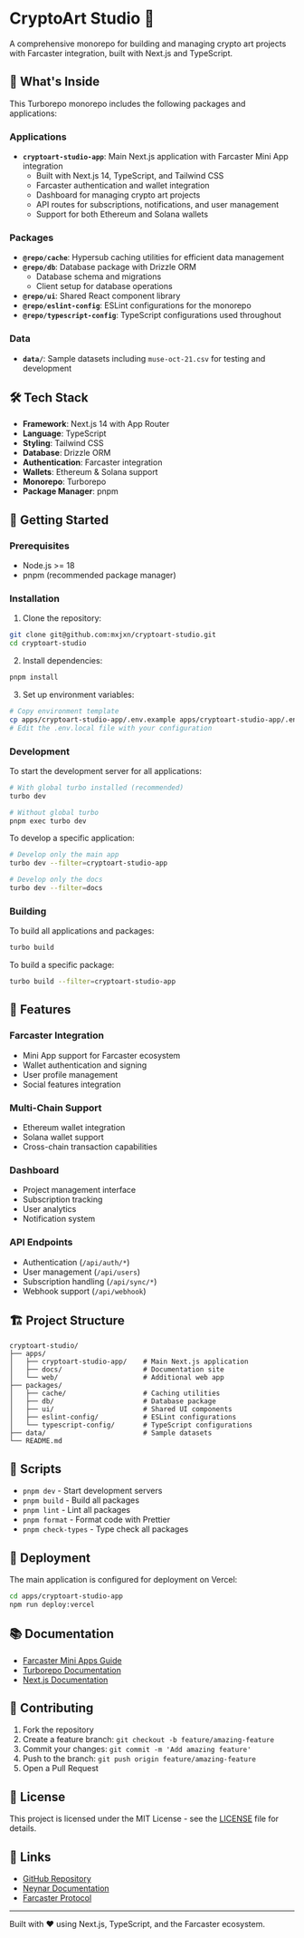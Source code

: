 # CryptoArt Studio 🎨

A comprehensive monorepo for building and managing crypto art projects with Farcaster integration, built with Next.js and TypeScript.

## 🚀 What's Inside

This Turborepo monorepo includes the following packages and applications:

### Applications

- **`cryptoart-studio-app`**: Main Next.js application with Farcaster Mini App integration
  - Built with Next.js 14, TypeScript, and Tailwind CSS
  - Farcaster authentication and wallet integration
  - Dashboard for managing crypto art projects
  - API routes for subscriptions, notifications, and user management
  - Support for both Ethereum and Solana wallets

### Packages

- **`@repo/cache`**: Hypersub caching utilities for efficient data management
- **`@repo/db`**: Database package with Drizzle ORM
  - Database schema and migrations
  - Client setup for database operations
- **`@repo/ui`**: Shared React component library
- **`@repo/eslint-config`**: ESLint configurations for the monorepo
- **`@repo/typescript-config`**: TypeScript configurations used throughout

### Data

- **`data/`**: Sample datasets including `muse-oct-21.csv` for testing and development

## 🛠️ Tech Stack

- **Framework**: Next.js 14 with App Router
- **Language**: TypeScript
- **Styling**: Tailwind CSS
- **Database**: Drizzle ORM
- **Authentication**: Farcaster integration
- **Wallets**: Ethereum & Solana support
- **Monorepo**: Turborepo
- **Package Manager**: pnpm

## 🚀 Getting Started

### Prerequisites

- Node.js >= 18
- pnpm (recommended package manager)

### Installation

1. Clone the repository:
```bash
git clone git@github.com:mxjxn/cryptoart-studio.git
cd cryptoart-studio
```

2. Install dependencies:
```bash
pnpm install
```

3. Set up environment variables:
```bash
# Copy environment template
cp apps/cryptoart-studio-app/.env.example apps/cryptoart-studio-app/.env.local
# Edit the .env.local file with your configuration
```

### Development

To start the development server for all applications:

```bash
# With global turbo installed (recommended)
turbo dev

# Without global turbo
pnpm exec turbo dev
```

To develop a specific application:

```bash
# Develop only the main app
turbo dev --filter=cryptoart-studio-app

# Develop only the docs
turbo dev --filter=docs
```

### Building

To build all applications and packages:

```bash
turbo build
```

To build a specific package:

```bash
turbo build --filter=cryptoart-studio-app
```

## 📱 Features

### Farcaster Integration
- Mini App support for Farcaster ecosystem
- Wallet authentication and signing
- User profile management
- Social features integration

### Multi-Chain Support
- Ethereum wallet integration
- Solana wallet support
- Cross-chain transaction capabilities

### Dashboard
- Project management interface
- Subscription tracking
- User analytics
- Notification system

### API Endpoints
- Authentication (`/api/auth/*`)
- User management (`/api/users`)
- Subscription handling (`/api/sync/*`)
- Webhook support (`/api/webhook`)

## 🏗️ Project Structure

```
cryptoart-studio/
├── apps/
│   ├── cryptoart-studio-app/    # Main Next.js application
│   ├── docs/                    # Documentation site
│   └── web/                     # Additional web app
├── packages/
│   ├── cache/                   # Caching utilities
│   ├── db/                      # Database package
│   ├── ui/                      # Shared UI components
│   ├── eslint-config/           # ESLint configurations
│   └── typescript-config/       # TypeScript configurations
├── data/                        # Sample datasets
└── README.md
```

## 🔧 Scripts

- `pnpm dev` - Start development servers
- `pnpm build` - Build all packages
- `pnpm lint` - Lint all packages
- `pnpm format` - Format code with Prettier
- `pnpm check-types` - Type check all packages

## 🚀 Deployment

The main application is configured for deployment on Vercel:

```bash
cd apps/cryptoart-studio-app
npm run deploy:vercel
```

## 📚 Documentation

- [Farcaster Mini Apps Guide](https://docs.neynar.com/docs/create-farcaster-miniapp-in-60s)
- [Turborepo Documentation](https://turbo.build/repo/docs)
- [Next.js Documentation](https://nextjs.org/docs)

## 🤝 Contributing

1. Fork the repository
2. Create a feature branch: `git checkout -b feature/amazing-feature`
3. Commit your changes: `git commit -m 'Add amazing feature'`
4. Push to the branch: `git push origin feature/amazing-feature`
5. Open a Pull Request

## 📄 License

This project is licensed under the MIT License - see the [LICENSE](apps/cryptoart-studio-app/LICENSE) file for details.

## 🔗 Links

- [GitHub Repository](https://github.com/mxjxn/cryptoart-studio)
- [Neynar Documentation](https://docs.neynar.com/)
- [Farcaster Protocol](https://farcaster.xyz/)

---

Built with ❤️ using Next.js, TypeScript, and the Farcaster ecosystem.